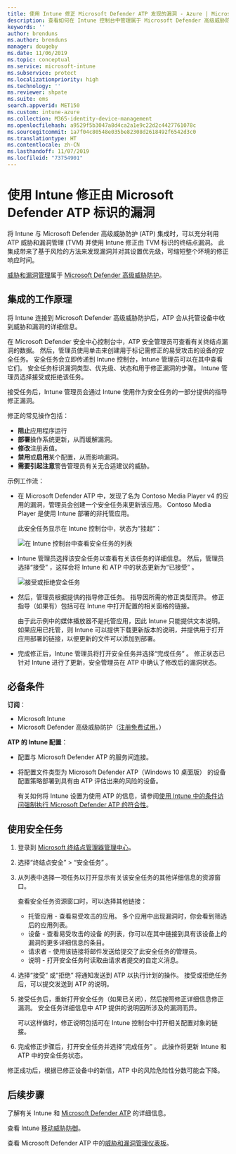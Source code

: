 ```yaml
---
title: 使用 Intune 修正 Microsoft Defender ATP 发现的漏洞 - Azure | Microsoft Docs
description: 查看如何在 Intune 控制台中管理属于 Microsoft Defender 高级威胁防护 (ATP) 的威胁和漏洞管理中的安全任务。
keywords: ''
author: brenduns
ms.author: brenduns
manager: dougeby
ms.date: 11/06/2019
ms.topic: conceptual
ms.service: microsoft-intune
ms.subservice: protect
ms.localizationpriority: high
ms.technology: ''
ms.reviewer: shpate
ms.suite: ems
search.appverid: MET150
ms.custom: intune-azure
ms.collection: M365-identity-device-management
ms.openlocfilehash: a9529f5b3047a8d4ca2a1e9c22d2c4427761078c
ms.sourcegitcommit: 1a7f04c80548e035be82308d2618492f6542d3c0
ms.translationtype: HT
ms.contentlocale: zh-CN
ms.lasthandoff: 11/07/2019
ms.locfileid: "73754901"
---
```

# <a name="use-intune-to-remediate-vulnerabilities-identified-by-microsoft-defender-atp"></a>使用 Intune 修正由 Microsoft Defender ATP 标识的漏洞

将 Intune 与 Microsoft Defender 高级威胁防护 (ATP) 集成时，可以充分利用 ATP 威胁和漏洞管理 (TVM) 并使用 Intune 修正由 TVM 标识的终结点漏洞。 此集成带来了基于风险的方法来发现漏洞并对其设置优先级，可缩短整个环境的修正响应时间。

[威胁和漏洞管理](https://docs.microsoft.com/windows/security/threat-protection/windows-defender-atp/next-gen-threat-and-vuln-mgt)属于 [Microsoft Defender 高级威胁防护](https://docs.microsoft.com/windows/security/threat-protection/windows-defender-atp/windows-defender-advanced-threat-protection)。

## <a name="how-integration-works"></a>集成的工作原理

将 Intune 连接到 Microsoft Defender 高级威胁防护后，ATP 会从托管设备中收到威胁和漏洞的详细信息。

在 Microsoft Defender 安全中心控制台中，ATP 安全管理员可查看有关终结点漏洞的数据。 然后，管理员使用单击来创建用于标记需修正的易受攻击的设备的安全任务。 安全任务会立即传递到 Intune 控制台，Intune 管理员可以在其中查看它们。 安全任务标识漏洞类型、优先级、状态和用于修正漏洞的步骤。 Intune 管理员选择接受或拒绝该任务。

接受任务后，Intune 管理员会通过 Intune 使用作为安全任务的一部分提供的指导修正漏洞。

修正的常见操作包括：

- **阻止**应用程序运行
- **部署**操作系统更新，从而缓解漏洞。
- **修改**注册表值。
- **禁用**或**启用**某个配置，从而影响漏洞。
- **需要引起注意**警告管理员有关无合适建议的威胁。

示例工作流：

- 在 Microsoft Defender ATP 中，发现了名为 Contoso Media Player v4 的应用的漏洞，管理员会创建一个安全任务来更新该应用。 Contoso Media Player 是使用 Intune 部署的非托管应用。

  此安全任务显示在 Intune 控制台中，状态为“挂起”：

  ![在 Intune 控制台中查看安全任务的列表](./media/atp-manage-vulnerabilities/temp-security-tasks.png)

- Intune 管理员选择该安全任务以查看有关该任务的详细信息。  然后，管理员选择“接受”  ，这样会将 Intune 和 ATP 中的状态更新为“已接受”  。

  ![接受或拒绝安全任务](./media/atp-manage-vulnerabilities/temp-accept-task.png)

- 然后，管理员根据提供的指导修正任务。 指导因所需的修正类型而异。 修正指导（如果有）包括可在 Intune 中打开配置的相关窗格的链接。

  由于此示例中的媒体播放器不是托管应用，因此 Intune 只能提供文本说明。 如果应用已托管，则 Intune 可以提供下载更新版本的说明，并提供用于打开应用部署的链接，以便更新的文件可以添加到部署。

- 完成修正后，Intune 管理员将打开安全任务并选择“完成任务”  。  修正状态已针对 Intune 进行了更新，安全管理员在 ATP 中确认了修改后的漏洞状态。

## <a name="prerequisites"></a>必备条件  

**订阅**：

- Microsoft Intune  
- Microsoft Defender 高级威胁防护（[注册免费试用](https://www.microsoft.com/WindowsForBusiness/windows-atp?ocid=docs-wdatp-main-abovefoldlink)。）

**ATP 的 Intune 配置**：

- 配置与 Microsoft Defender ATP 的服务间连接。
- 将配置文件类型为 Microsoft Defender ATP（Windows 10 桌面版）  的设备配置策略部署到具有由 ATP 评估出来的风险的设备。

  有关如何将 Intune 设置为使用 ATP 的信息，请参阅[使用 Intune 中的条件访问强制执行 Microsoft Defender ATP 的符合性](advanced-threat-protection.md#enable-microsoft-defender-atp-in-intune)。

## <a name="work-with-security-tasks"></a>使用安全任务

1. 登录到 [Microsoft 终结点管理器管理中心](https://go.microsoft.com/fwlink/?linkid=2109431)。

2. 选择“终结点安全”   > “安全任务”  。

3. 从列表中选择一项任务以打开显示有关该安全任务的其他详细信息的资源窗口。

   查看安全任务资源窗口时，可以选择其他链接：

   - 托管应用 - 查看易受攻击的应用。 多个应用中出现漏洞时，你会看到筛选后的应用列表。
   - 设备 - 查看易受攻击的设备  的列表，你可以在其中链接到具有该设备上的漏洞的更多详细信息的条目。
   - 请求者 - 使用该链接将邮件发送给提交了此安全任务的管理员。
   - 说明 - 打开安全任务时读取由请求者提交的自定义消息。

4. 选择“接受”  或“拒绝”  将通知发送到 ATP 以执行计划的操作。 接受或拒绝任务后，可以提交发送到 ATP 的说明。

5. 接受任务后，重新打开安全任务（如果已关闭），然后按照修正详细信息修正漏洞。 安全任务详细信息中 ATP 提供的说明因所涉及的漏洞而异。

   可以这样做时，修正说明包括可在 Intune 控制台中打开相关配置对象的链接。

6. 完成修正步骤后，打开安全任务并选择“完成任务”  。  此操作将更新 Intune 和 ATP 中的安全任务状态。

修正成功后，根据已修正设备中的新信，ATP 中的风险危险性分数可能会下降。

## <a name="next-steps"></a>后续步骤
了解有关 Intune 和 [Microsoft Defender ATP](advanced-threat-protection.md) 的详细信息。

查看 Intune [移动威胁防御](mobile-threat-defense.md)。

查看 Microsoft Defender ATP 中的[威胁和漏洞管理仪表板](https://docs.microsoft.com/windows/security/threat-protection/windows-defender-atp/tvm-dashboard-insights)。

